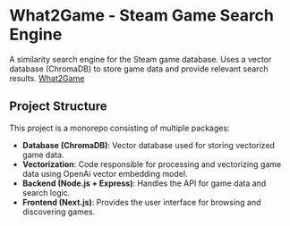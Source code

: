 # What2Game - Steam Game Search Engine

A similarity search engine for the Steam game database. Uses a vector database (ChromaDB) to store game data and provide relevant search results.
[What2Game]((https://what2game.tomislavsafran.com/))

## Project Structure

This project is a monorepo consisting of multiple packages:
- **Database (ChromaDB)**: Vector database used for storing vectorized game data.
- **Vectorization**: Code responsible for processing and vectorizing game data using OpenAi vector embedding model.
- **Backend (Node.js + Express)**: Handles the API for game data and search logic.
- **Frontend (Next.js)**: Provides the user interface for browsing and discovering games.
